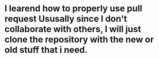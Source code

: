 # I learend how to properly use pull request Ususally since I don't collaborate with others, I will just clone the repository with the new or old stuff that i need.
